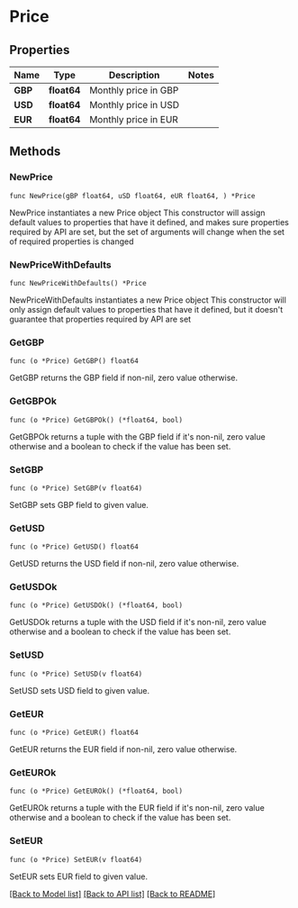 # Price

## Properties

Name | Type | Description | Notes
------------ | ------------- | ------------- | -------------
**GBP** | **float64** | Monthly price in GBP | 
**USD** | **float64** | Monthly price in USD | 
**EUR** | **float64** | Monthly price in EUR | 

## Methods

### NewPrice

`func NewPrice(gBP float64, uSD float64, eUR float64, ) *Price`

NewPrice instantiates a new Price object
This constructor will assign default values to properties that have it defined,
and makes sure properties required by API are set, but the set of arguments
will change when the set of required properties is changed

### NewPriceWithDefaults

`func NewPriceWithDefaults() *Price`

NewPriceWithDefaults instantiates a new Price object
This constructor will only assign default values to properties that have it defined,
but it doesn't guarantee that properties required by API are set

### GetGBP

`func (o *Price) GetGBP() float64`

GetGBP returns the GBP field if non-nil, zero value otherwise.

### GetGBPOk

`func (o *Price) GetGBPOk() (*float64, bool)`

GetGBPOk returns a tuple with the GBP field if it's non-nil, zero value otherwise
and a boolean to check if the value has been set.

### SetGBP

`func (o *Price) SetGBP(v float64)`

SetGBP sets GBP field to given value.


### GetUSD

`func (o *Price) GetUSD() float64`

GetUSD returns the USD field if non-nil, zero value otherwise.

### GetUSDOk

`func (o *Price) GetUSDOk() (*float64, bool)`

GetUSDOk returns a tuple with the USD field if it's non-nil, zero value otherwise
and a boolean to check if the value has been set.

### SetUSD

`func (o *Price) SetUSD(v float64)`

SetUSD sets USD field to given value.


### GetEUR

`func (o *Price) GetEUR() float64`

GetEUR returns the EUR field if non-nil, zero value otherwise.

### GetEUROk

`func (o *Price) GetEUROk() (*float64, bool)`

GetEUROk returns a tuple with the EUR field if it's non-nil, zero value otherwise
and a boolean to check if the value has been set.

### SetEUR

`func (o *Price) SetEUR(v float64)`

SetEUR sets EUR field to given value.



[[Back to Model list]](../README.md#documentation-for-models) [[Back to API list]](../README.md#documentation-for-api-endpoints) [[Back to README]](../README.md)


